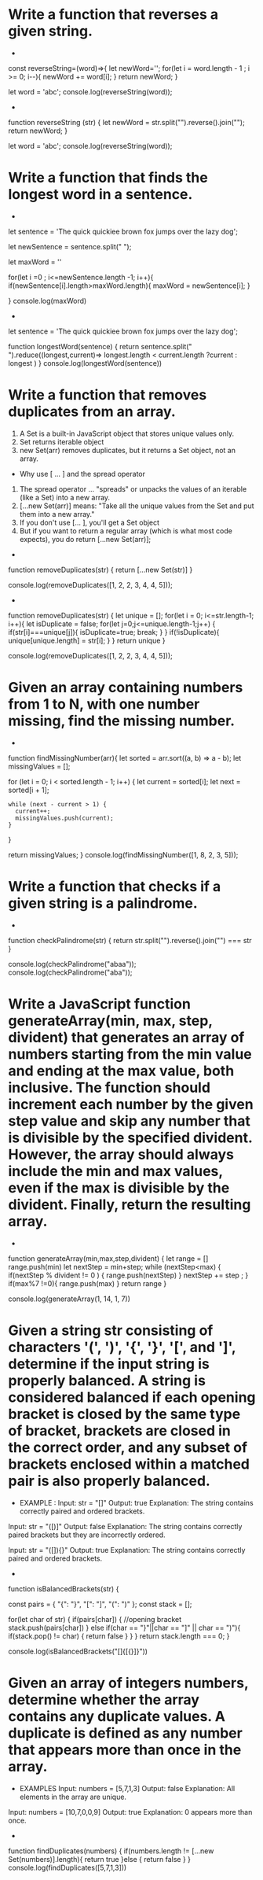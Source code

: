 # Write a function that reverses a given string.
- 
const reverseString=(word)=>{
  let newWord='';
  for(let i = word.length - 1  ; i >= 0; i--){
    newWord += word[i];
  }
  return newWord;
}

let word = 'abc';
console.log(reverseString(word));

- 
function reverseString (str) {
  let newWord = str.split("").reverse().join("");
  return newWord;
}

let word = 'abc';
console.log(reverseString(word));

# Write a function that finds the longest word in a sentence.
- 
let sentence = 'The quick quickiee brown fox jumps over the lazy dog';

let newSentence = sentence.split(" ");

let maxWord = ''

for(let i =0 ; i<=newSentence.length -1; i++){
  if(newSentence[i].length>maxWord.length){
    maxWord = newSentence[i];
  }

}
  console.log(maxWord)

- 

let sentence = 'The quick quickiee brown fox jumps over the lazy dog';

function longestWord(sentence) {
  return sentence.split(" ").reduce((longest,current)=>
    longest.length < current.length ?current : longest
  )
}
console.log(longestWord(sentence))

#  Write a function that removes duplicates from an array.

1. A Set is a built-in JavaScript object that stores unique values only.
2. Set returns iterable object 
3. new Set(arr) removes duplicates, but it returns a Set object, not an array.

- Why use [ ... ] and the spread operator

1. The spread operator ... "spreads" or unpacks the values of an iterable (like a Set) into a new array.
2. [...new Set(arr)] means: "Take all the unique values from the Set and put them into a new array."
3. If you don't use [... ], you'll get a Set object
4. But if you want to return a regular array (which is what most code expects), you do
return [...new Set(arr)];

- 
function removeDuplicates(str) {
  return [...new Set(str)]
}

console.log(removeDuplicates([1, 2, 2, 3, 4, 4, 5]));

- 
function removeDuplicates(str) {
  let unique = [];
  for(let i = 0; i<=str.length-1; i++){
    let isDuplicate = false;
    for(let j=0;j<=unique.length-1;j++) {
      if(str[i]===unique[j]){
        isDuplicate=true;
        break;
      }
    }
    if(!isDuplicate){
      unique[unique.length] = str[i];
    }
  }
  return unique
}

console.log(removeDuplicates([1, 2, 2, 3, 4, 4, 5]));

# Given an array containing numbers from 1 to N, with one number missing, find the missing number.

- 
function findMissingNumber(arr){
let sorted = arr.sort((a, b) => a - b);
  let missingValues = [];

 for (let i = 0; i < sorted.length - 1; i++) {
    let current = sorted[i];
    let next = sorted[i + 1];

    while (next - current > 1) {
      current++;
      missingValues.push(current);
    }
  }

  return missingValues;
}
console.log(findMissingNumber([1, 8, 2, 3, 5]));

# Write a function that checks if a given string is a palindrome.

- 
function checkPalindrome(str) {
  return str.split("").reverse().join("") === str
}

console.log(checkPalindrome("abaa"));
console.log(checkPalindrome("aba"));

# Write a JavaScript function generateArray(min, max, step, divident) that generates an array of numbers starting from the min value and ending at the max value, both inclusive. The function should increment each number by the given step value and skip any number that is divisible by the specified divident. However, the array should always include the min and max values, even if the max is divisible by the divident. Finally, return the resulting array.

- 
 function generateArray(min,max,step,divident) {
  let range = []
  range.push(min)
  let nextStep = min+step;
  while (nextStep<max) {
    if(nextStep % divident != 0 ) {
      range.push(nextStep)
    }
    nextStep += step ;
  }
  if(max%7 !=0){
    range.push(max)
  }
return range
 }

 console.log(generateArray(1, 14, 1, 7))

 # Given a string str consisting of characters '(', ')', '{', '}', '[', and ']', determine if the input string is properly balanced. A string is considered balanced if each opening bracket is closed by the same type of bracket, brackets are closed in the correct order, and any subset of brackets enclosed within a matched pair is also properly balanced.

 - EXAMPLE :
Input: str = "[]"
Output: true
Explanation: The string contains correctly paired and ordered brackets.

Input: str = "([)]"
Output: false
Explanation: The string contains correctly paired brackets but they are incorrectly ordered.

Input: str = "([]){}"
Output: true
Explanation: The string contains correctly paired and ordered brackets.

- 
function isBalancedBrackets(str) {

  const pairs = { "{": "}", "[": "]", "(": ")" };
  const stack = [];

  for(let char of str) {
    if(pairs[char]) {
      //opening bracket
      stack.push(pairs[char])
    } else if(char == "}"||char == "]" || char == ")"){
      if(stack.pop() != char) {
        return false
      }
    }
  }
  return stack.length === 0;
}

console.log(isBalancedBrackets("[]{[{}]}"))

# Given an array of integers numbers, determine whether the array contains any duplicate values. A duplicate is defined as any number that appears more than once in the array.

- EXAMPLES
Input: numbers = [5,7,1,3]
Output: false
Explanation: All elements in the array are unique.

Input: numbers = [10,7,0,0,9]
Output: true
Explanation: 0 appears more than once.

- 
function findDuplicates(numbers) {
  if(numbers.length != [...new Set(numbers)].length){
    return true
  }else {
    return false
  }
}
console.log(findDuplicates([5,7,1,3]))

# 